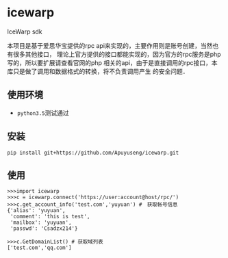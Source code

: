 # icewarp
IceWarp sdk

本项目是基于爱思华宝提供的rpc api来实现的，主要作用则是账号创建，当然也有很多其他接口，
理论上官方提供的接口都能实现的，因为官方的rpc服务是php写的，所以要扩展请查看官网的php
相关的api，由于是直接调用的rpc接口，本库只是做了调用和数据格式的转换，将不负责调用产生
的安全问题．

使用环境
----
+ `python3.5`测试通过

安装
----
`pip install git+https://github.com/Apuyuseng/icewarp.git`

使用
----


```python3
>>>import icewarp
>>>c = icewarp.connect('https://user:account@host/rpc/')
>>>c.get_account_info('test.com','yuyuan') #　获取帐号信息
{'alias': 'yuyuan',
 'comment': 'this is test',
 'mailbox': 'yuyuan',
 'passwd': 'Csadzx214'}

>>>c.GetDomainList() # 获取域列表
['test.com','qq.com']

```
